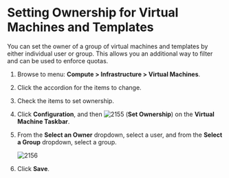 # Setting Ownership for Virtual Machines and Templates

You can set the owner of a group of virtual machines and templates by
either individual user or group. This allows you an additional way to
filter and can be used to enforce quotas.

1.  Browse to menu: **Compute > Infrastructure > Virtual Machines**.

2.  Click the accordion for the items to change.

3.  Check the items to set ownership.

4.  Click **Configuration**, and then
    ![2155](../images/2155.png) (**Set Ownership**) on the **Virtual
    Machine Taskbar**.

5.  From the **Select an Owner** dropdown, select a user, and from the
    **Select a Group** dropdown, select a group.

    ![2156](../images/2156.png)

6.  Click **Save**.
